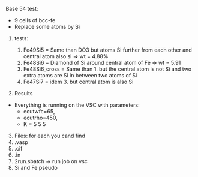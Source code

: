 Base 54 test:
- 9 cells of bcc-fe
- Replace some atoms by Si

1. tests:

    1. Fe49Si5 = Same than DO3 but atoms Si further from each other and central atom also si => wt = 4.88%
    2. Fe48Si6 = Diamond of Si around central atom of Fe => wt = 5.91
    3. Fe48Si6_cross = Same than 1. but the central atom is not Si and two extra atoms are Si in between two atoms of Si
    4. Fe47Si7 = idem 3. but central atom is also Si


2. Results
  - Everything is running on the VSC with parameters:
    * ecutwfc=65,
    * ecutrho=450,
    * K = 5 5 5
    
3. Files: for each you cand find
  1. .vasp
  2. .cif
  3. .in
  4. 2run.sbatch => run job on vsc
  5. Si and Fe pseudo
  
